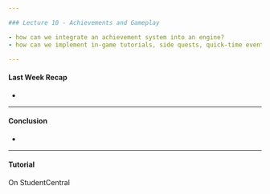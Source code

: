 ```yaml
---

### Lecture 10 - Achievements and Gameplay 

- how can we integrate an achievement system into an engine? 
- how can we implement in-game tutorials, side quests, quick-time events?

---
```


#### Last Week Recap

- 




---

#### Conclusion

- 

---

#### Tutorial

On StudentCentral